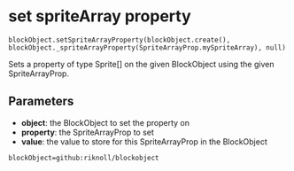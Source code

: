 # set spriteArray property

```sig
blockObject.setSpriteArrayProperty(blockObject.create(), blockObject._spriteArrayProperty(SpriteArrayProp.mySpriteArray), null)
```

Sets a property of type Sprite[] on the given BlockObject using the given SpriteArrayProp.

## Parameters

* **object**: the BlockObject to set the property on
* **property**: the SpriteArrayProp to set
* **value**: the value to store for this SpriteArrayProp in the BlockObject

```package
blockObject=github:riknoll/blockobject
```
